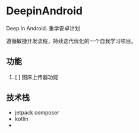 # DeepinAndroid
Deep in Android. 重学安卓计划

遵循敏捷开发流程，持续迭代优化的一个自我学习项目。

## 功能

1. [ ] 图床上传器功能


## 技术栈
- jetpack composer
- kotlin
- 
